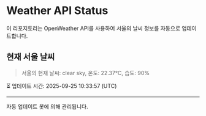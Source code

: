 
# Weather API Status

이 리포지토리는 OpenWeather API를 사용하여 서울의 날씨 정보를 자동으로 업데이트합니다.

## 현재 서울 날씨
> 서울의 현재 날씨: clear sky, 온도: 22.37°C, 습도: 90%

⏳ 업데이트 시간: 2025-09-25 10:33:57 (UTC)

---
자동 업데이트 봇에 의해 관리됩니다.
